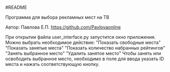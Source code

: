 #README

Программа для выбора рекламных мест на ТВ 

Автор: Павлова Е.П.
https://github.com/Pavlovaonline

При открытии файла user_interface.py запустится окно приложения.
Можно выбрать необходимое действие:
    "Показать свободные места"
    "Показать занятые места"
    "Показать количество набранных рейтингов"
    "Занять выбранное место"
    "Удалить занятое место"
Чтобы занять или освободить выбранное место, необходимо в поле для ввода указать ID места и нажать соответствующую кнопку.

